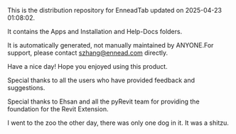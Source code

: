 This is the distribution repository for EnneadTab updated on 2025-04-23 01:08:02.

It contains the Apps and Installation and Help-Docs folders.

It is automatically generated, not manually maintained by ANYONE.For support, please contact szhang@ennead.com directly.

Have a nice day! Hope you enjoyed using this product.

Special thanks to all the users who have provided feedback and suggestions.

Special thanks to Ehsan and all the pyRevit team for providing the foundation for the Revit Extension.






I went to the zoo the other day, there was only one dog in it. It was a shitzu.